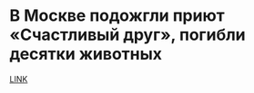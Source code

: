 # В Москве подожгли приют «Счастливый друг», погибли десятки животных 



[LINK](https://varlamov.ru/3207452.html)